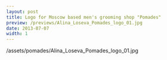 ```yaml
---
layout: post
title: Logo for Moscow based men's grooming shop "Pomades"
preview: /previews/Alina_Loseva_Pomades_logo_01.jpg
date: 2013-07-07
width: 1
---
```

/assets/pomades/Alina_Loseva_Pomades_logo_01.jpg
